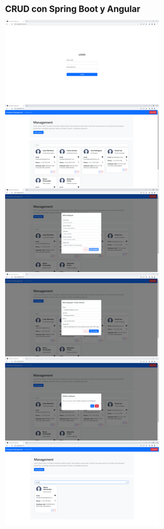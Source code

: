 # CRUD con Spring Boot y Angular

![](screenshots/login.png)
![](screenshots/general.png)
![](screenshots/add.png)
![](screenshots/edit.png)
![](screenshots/delete.png)
![](screenshots/search.png)